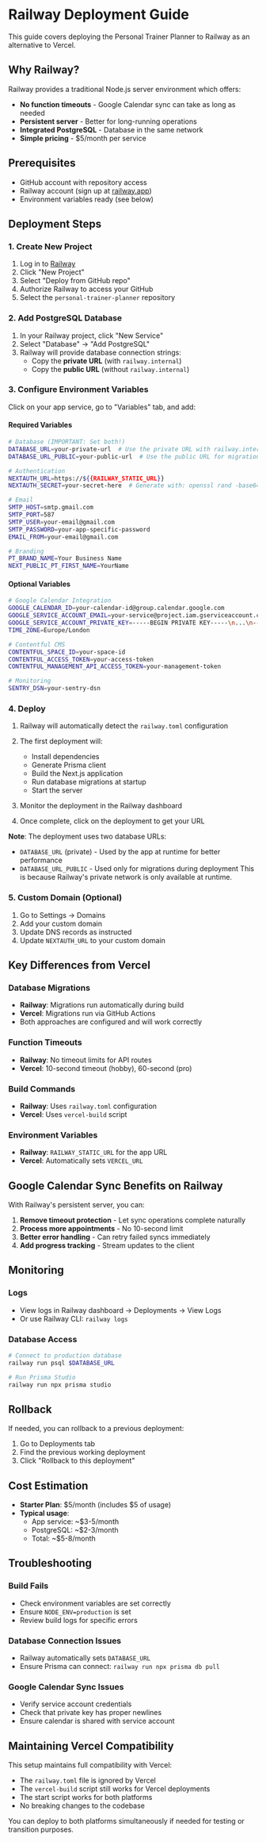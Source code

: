 # Railway Deployment Guide

This guide covers deploying the Personal Trainer Planner to Railway as an
alternative to Vercel.

## Why Railway?

Railway provides a traditional Node.js server environment which offers:

- **No function timeouts** - Google Calendar sync can take as long as needed
- **Persistent server** - Better for long-running operations
- **Integrated PostgreSQL** - Database in the same network
- **Simple pricing** - $5/month per service

## Prerequisites

- GitHub account with repository access
- Railway account (sign up at [railway.app](https://railway.app))
- Environment variables ready (see below)

## Deployment Steps

### 1. Create New Project

1. Log in to [Railway](https://railway.app)
2. Click "New Project"
3. Select "Deploy from GitHub repo"
4. Authorize Railway to access your GitHub
5. Select the `personal-trainer-planner` repository

### 2. Add PostgreSQL Database

1. In your Railway project, click "New Service"
2. Select "Database" → "Add PostgreSQL"
3. Railway will provide database connection strings:
   - Copy the **private URL** (with `railway.internal`)
   - Copy the **public URL** (without `railway.internal`)

### 3. Configure Environment Variables

Click on your app service, go to "Variables" tab, and add:

#### Required Variables

```bash
# Database (IMPORTANT: Set both!)
DATABASE_URL=your-private-url  # Use the private URL with railway.internal
DATABASE_URL_PUBLIC=your-public-url  # Use the public URL for migrations

# Authentication
NEXTAUTH_URL=https://${{RAILWAY_STATIC_URL}}
NEXTAUTH_SECRET=your-secret-here  # Generate with: openssl rand -base64 32

# Email
SMTP_HOST=smtp.gmail.com
SMTP_PORT=587
SMTP_USER=your-email@gmail.com
SMTP_PASSWORD=your-app-specific-password
EMAIL_FROM=your-email@gmail.com

# Branding
PT_BRAND_NAME=Your Business Name
NEXT_PUBLIC_PT_FIRST_NAME=YourName
```

#### Optional Variables

```bash
# Google Calendar Integration
GOOGLE_CALENDAR_ID=your-calendar-id@group.calendar.google.com
GOOGLE_SERVICE_ACCOUNT_EMAIL=your-service@project.iam.gserviceaccount.com
GOOGLE_SERVICE_ACCOUNT_PRIVATE_KEY=-----BEGIN PRIVATE KEY-----\n...\n-----END PRIVATE KEY-----
TIME_ZONE=Europe/London

# Contentful CMS
CONTENTFUL_SPACE_ID=your-space-id
CONTENTFUL_ACCESS_TOKEN=your-access-token
CONTENTFUL_MANAGEMENT_API_ACCESS_TOKEN=your-management-token

# Monitoring
SENTRY_DSN=your-sentry-dsn
```

### 4. Deploy

1. Railway will automatically detect the `railway.toml` configuration
2. The first deployment will:

   - Install dependencies
   - Generate Prisma client
   - Build the Next.js application
   - Run database migrations at startup
   - Start the server

3. Monitor the deployment in the Railway dashboard
4. Once complete, click on the deployment to get your URL

**Note**: The deployment uses two database URLs:

- `DATABASE_URL` (private) - Used by the app at runtime for better performance
- `DATABASE_URL_PUBLIC` - Used only for migrations during deployment This is
  because Railway's private network is only available at runtime.

### 5. Custom Domain (Optional)

1. Go to Settings → Domains
2. Add your custom domain
3. Update DNS records as instructed
4. Update `NEXTAUTH_URL` to your custom domain

## Key Differences from Vercel

### Database Migrations

- **Railway**: Migrations run automatically during build
- **Vercel**: Migrations run via GitHub Actions
- Both approaches are configured and will work correctly

### Function Timeouts

- **Railway**: No timeout limits for API routes
- **Vercel**: 10-second timeout (hobby), 60-second (pro)

### Build Commands

- **Railway**: Uses `railway.toml` configuration
- **Vercel**: Uses `vercel-build` script

### Environment Variables

- **Railway**: `RAILWAY_STATIC_URL` for the app URL
- **Vercel**: Automatically sets `VERCEL_URL`

## Google Calendar Sync Benefits on Railway

With Railway's persistent server, you can:

1. **Remove timeout protection** - Let sync operations complete naturally
2. **Process more appointments** - No 10-second limit
3. **Better error handling** - Can retry failed syncs immediately
4. **Add progress tracking** - Stream updates to the client

## Monitoring

### Logs

- View logs in Railway dashboard → Deployments → View Logs
- Or use Railway CLI: `railway logs`

### Database Access

```bash
# Connect to production database
railway run psql $DATABASE_URL

# Run Prisma Studio
railway run npx prisma studio
```

## Rollback

If needed, you can rollback to a previous deployment:

1. Go to Deployments tab
2. Find the previous working deployment
3. Click "Rollback to this deployment"

## Cost Estimation

- **Starter Plan**: $5/month (includes $5 of usage)
- **Typical usage**:
  - App service: ~$3-5/month
  - PostgreSQL: ~$2-3/month
  - Total: ~$5-8/month

## Troubleshooting

### Build Fails

- Check environment variables are set correctly
- Ensure `NODE_ENV=production` is set
- Review build logs for specific errors

### Database Connection Issues

- Railway automatically sets `DATABASE_URL`
- Ensure Prisma can connect: `railway run npx prisma db pull`

### Google Calendar Sync Issues

- Verify service account credentials
- Check that private key has proper newlines
- Ensure calendar is shared with service account

## Maintaining Vercel Compatibility

This setup maintains full compatibility with Vercel:

- The `railway.toml` file is ignored by Vercel
- The `vercel-build` script still works for Vercel deployments
- The start script works for both platforms
- No breaking changes to the codebase

You can deploy to both platforms simultaneously if needed for testing or
transition purposes.
